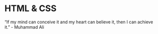# HTML & CSS

“If my mind can conceive it and my heart can believe it, then I can achieve it.” - Muhammad Ali
